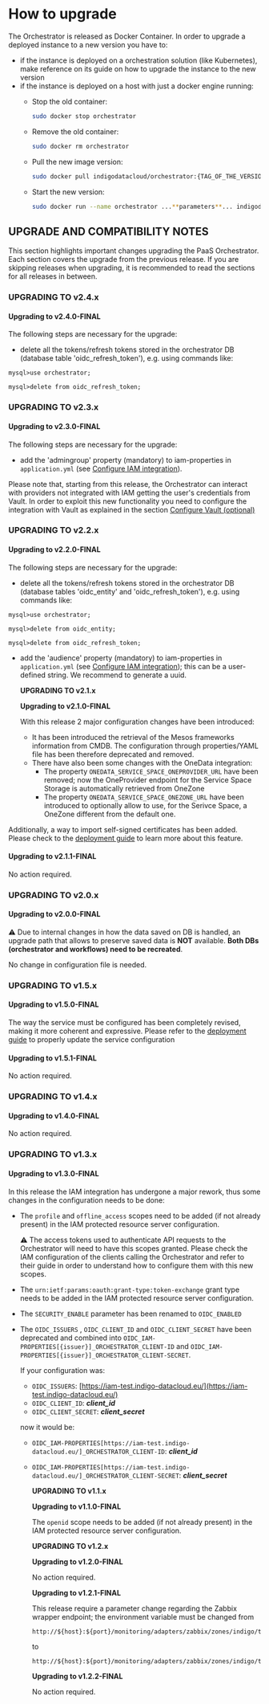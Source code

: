 # How to upgrade

The Orchestrator is released as Docker Container. In order to upgrade a deployed instance to a new version you have to:

* if the instance is deployed on a orchestration solution \(like Kubernetes\), make reference on its guide on how to upgrade the instance to the new version
* if the instance is deployed on a host with just a docker engine running:
  * Stop the old container:

    ```bash
    sudo docker stop orchestrator
    ```

  * Remove the old container:

    ```bash
    sudo docker rm orchestrator
    ```

  * Pull the new image version:

    ```bash
    sudo docker pull indigodatacloud/orchestrator:{TAG_OF_THE_VERSION}
    ```

  * Start the new version:

    ```bash
    sudo docker run --name orchestrator ...**parameters**... indigodatacloud/orchestrator:{TAG_OF_THE_VERSION}
    ```

## UPGRADE AND COMPATIBILITY NOTES

This section highlights important changes upgrading the PaaS Orchestrator. Each section covers the upgrade from the previous release. If you are skipping releases when upgrading, it is recommended to read the sections for all releases in between.

### UPGRADING TO v2.4.x

#### Upgrading to v2.4.0-FINAL

The following steps are necessary for the upgrade:

* delete all the tokens/refresh tokens stored in the orchestrator DB \(database table 'oidc\_refresh\_token'\), e.g. using commands like:

```text
mysql>use orchestrator;

mysql>delete from oidc_refresh_token;
```

### UPGRADING TO v2.3.x

#### Upgrading to v2.3.0-FINAL

The following steps are necessary for the upgrade:

* add the 'admingroup' property \(mandatory\) to iam-properties in `application.yml` \(see [Configure IAM integration](how_to_deploy.md#configure-iam-integration-optional)\).

Please note that, starting from this release, the Orchestrator can interact with providers not integrated with IAM getting the user's credentials from Vault. In order to exploit this new functionality you need to configure the integration with Vault as explained in the section [Configure Vault \(optional\)](how_to_deploy.md#configure-vault-optional)

### UPGRADING TO v2.2.x

#### Upgrading to v2.2.0-FINAL

The following steps are necessary for the upgrade:

* delete all the tokens/refresh tokens stored in the orchestrator DB \(database tables 'oidc\_entity' and 'oidc\_refresh\_token'\), e.g. using commands like:

```text
mysql>use orchestrator;

mysql>delete from oidc_entity;

mysql>delete from oidc_refresh_token;
```

* add the 'audience' property \(mandatory\) to iam-properties in `application.yml` \(see [Configure IAM integration](how_to_deploy.md#configure-iam-integration-optional)\); this can be a user-defined string. We recommend to generate a uuid.

  **UPGRADING TO v2.1.x**

  **Upgrading to v2.1.0-FINAL**

  With this release 2 major configuration changes have been introduced:

  * It has been introduced the retrieval of the Mesos frameworks information from CMDB. The configuration through properties/YAML file has been therefore deprecated and removed.
  * There have also been some changes with the OneData integration:
    * The property `ONEDATA_SERVICE_SPACE_ONEPROVIDER_URL` have been removed; now the OneProvider endpoint for the Service Space Storage is automatically retrieved from OneZone
    * The property `ONEDATA_SERVICE_SPACE_ONEZONE_URL` have been introduced to optionally allow to use, for the Serivce Space, a OneZone different from the default one.

Additionally, a way to import self-signed certificates has been added. Please check to the [deployment guide](how_to_deploy.md) to learn more about this feature.

#### Upgrading to v2.1.1-FINAL

No action required.

### UPGRADING TO v2.0.x

#### Upgrading to v2.0.0-FINAL

:warning: Due to internal changes in how the data saved on DB is handled, an upgrade path that allows to preserve saved data is **NOT** available. **Both DBs \(orchestrator and workflows\) need to be recreated**.

No change in configuration file is needed.

### UPGRADING TO v1.5.x

#### Upgrading to v1.5.0-FINAL

The way the service must be configured has been completely revised, making it more coherent and expressive. Please refer to the [deployment guide](how_to_deploy.md) to properly update the service configuration

#### Upgrading to v1.5.1-FINAL

No action required.

### UPGRADING TO v1.4.x

#### Upgrading to v1.4.0-FINAL

No action required.

### UPGRADING TO v1.3.x

#### Upgrading to v1.3.0-FINAL

In this release the IAM integration has undergone a major rework, thus some changes in the configuration needs to be done:

* The `profile` and `offline_access` scopes need to be added \(if not already present\) in the IAM protected resource server configuration.

  :warning: The access tokens used to authenticate API requests to the Orchestrator will need to have this scopes granted. Please check the IAM configuration of the clients calling the Orchestrator and refer to their guide in order to understand how to configure them with this new scopes.

* The `urn:ietf:params:oauth:grant-type:token-exchange` grant type needs to be added in the IAM protected resource server configuration.
* The `SECURITY_ENABLE` parameter has been renamed to `OIDC_ENABLED`
* The `OIDC_ISSUERS` , `OIDC_CLIENT_ID` and `OIDC_CLIENT_SECRET` have been deprecated and combined into `OIDC_IAM-PROPERTIES[{issuer}]_ORCHESTRATOR_CLIENT-ID` and `OIDC_IAM-PROPERTIES[{issuer}]_ORCHESTRATOR_CLIENT-SECRET`.

  If your configuration was:

  * `OIDC_ISSUERS`: [https://iam-test.indigo-datacloud.eu/](https://iam-test.indigo-datacloud.eu/)
  * `OIDC_CLIENT_ID`: _**client\_id**_
  * `OIDC_CLIENT_SECRET`: _**client\_secret**_

  now it would be:

  * `OIDC_IAM-PROPERTIES[https://iam-test.indigo-datacloud.eu/]_ORCHESTRATOR_CLIENT-ID`: _**client\_id**_
  * `OIDC_IAM-PROPERTIES[https://iam-test.indigo-datacloud.eu/]_ORCHESTRATOR_CLIENT-SECRET`: _**client\_secret**_

    **UPGRADING TO v1.1.x**

    **Upgrading to v1.1.0-FINAL**

    The `openid` scope needs to be added \(if not already present\) in the IAM protected resource server configuration.

    **UPGRADING TO v1.2.x**

    **Upgrading to v1.2.0-FINAL**

    No action required.

    **Upgrading to v1.2.1-FINAL**

    This release require a parameter change regarding the Zabbix wrapper endpoint; the environment variable must be changed from

    ```text
    http://${host}:${port}/monitoring/adapters/zabbix/zones/indigo/types/*service*/groups/Cloud_Providers/hosts/
    ```

    to

    ```text
    http://${host}:${port}/monitoring/adapters/zabbix/zones/indigo/types/*infrastructure*/groups/Cloud_Providers/hosts/
    ```

    **Upgrading to v1.2.2-FINAL**

    No action required.

